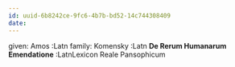 ```yaml
---
id: uuid-6b8242ce-9fc6-4b7b-bd52-14c744308409
date: 
---
```


given: Amos :Latn
family: Komensky :Latn
**De Rerum Humanarum Emendatione** :LatnLexicon Reale Pansophicum